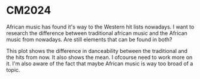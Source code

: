 # CM2024

African music has found it's way to the Western hit lists nowadays. I want to research the difference between traditional african music and the African music from nowadays. Are still elements that can be found in both? 

This plot shows the difference in danceability between the traditional and the hits from now. It also shows the mean. I ofcourse need to work more on it. I'm also aware of the fact that maybe African music is way too broad of a topic. 
